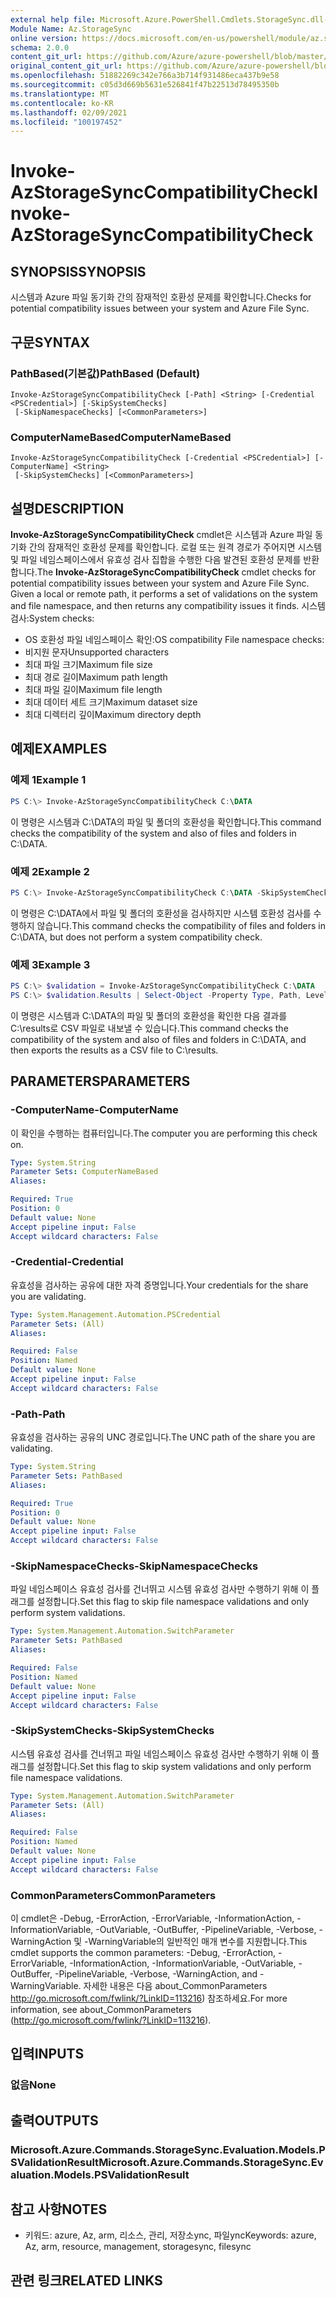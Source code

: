 ```yaml
---
external help file: Microsoft.Azure.PowerShell.Cmdlets.StorageSync.dll-Help.xml
Module Name: Az.StorageSync
online version: https://docs.microsoft.com/en-us/powershell/module/az.storagesync/invoke-azstoragesynccompatibilitycheck
schema: 2.0.0
content_git_url: https://github.com/Azure/azure-powershell/blob/master/src/StorageSync/StorageSync/help/Invoke-AzStorageSyncCompatibilityCheck.md
original_content_git_url: https://github.com/Azure/azure-powershell/blob/master/src/StorageSync/StorageSync/help/Invoke-AzStorageSyncCompatibilityCheck.md
ms.openlocfilehash: 51882269c342e766a3b714f931486eca437b9e58
ms.sourcegitcommit: c05d3d669b5631e526841f47b22513d78495350b
ms.translationtype: MT
ms.contentlocale: ko-KR
ms.lasthandoff: 02/09/2021
ms.locfileid: "100197452"
---
```

# <span data-ttu-id="a7998-101">Invoke-AzStorageSyncCompatibilityCheck</span><span class="sxs-lookup"><span data-stu-id="a7998-101">Invoke-AzStorageSyncCompatibilityCheck</span></span>

## <span data-ttu-id="a7998-102">SYNOPSIS</span><span class="sxs-lookup"><span data-stu-id="a7998-102">SYNOPSIS</span></span>
<span data-ttu-id="a7998-103">시스템과 Azure 파일 동기화 간의 잠재적인 호환성 문제를 확인합니다.</span><span class="sxs-lookup"><span data-stu-id="a7998-103">Checks for potential compatibility issues between your system and Azure File Sync.</span></span>

## <span data-ttu-id="a7998-104">구문</span><span class="sxs-lookup"><span data-stu-id="a7998-104">SYNTAX</span></span>

### <span data-ttu-id="a7998-105">PathBased(기본값)</span><span class="sxs-lookup"><span data-stu-id="a7998-105">PathBased (Default)</span></span>
```
Invoke-AzStorageSyncCompatibilityCheck [-Path] <String> [-Credential <PSCredential>] [-SkipSystemChecks]
 [-SkipNamespaceChecks] [<CommonParameters>]
```

### <span data-ttu-id="a7998-106">ComputerNameBased</span><span class="sxs-lookup"><span data-stu-id="a7998-106">ComputerNameBased</span></span>
```
Invoke-AzStorageSyncCompatibilityCheck [-Credential <PSCredential>] [-ComputerName] <String>
 [-SkipSystemChecks] [<CommonParameters>]
```

## <span data-ttu-id="a7998-107">설명</span><span class="sxs-lookup"><span data-stu-id="a7998-107">DESCRIPTION</span></span>
<span data-ttu-id="a7998-108">**Invoke-AzStorageSyncCompatibilityCheck** cmdlet은 시스템과 Azure 파일 동기화 간의 잠재적인 호환성 문제를 확인합니다. 로컬 또는 원격 경로가 주어지면 시스템 및 파일 네임스페이스에서 유효성 검사 집합을 수행한 다음 발견된 호환성 문제를 반환합니다.</span><span class="sxs-lookup"><span data-stu-id="a7998-108">The **Invoke-AzStorageSyncCompatibilityCheck** cmdlet checks for potential compatibility issues between your system and Azure File Sync. Given a local or remote path, it performs a set of validations on the system and file namespace, and then returns any compatibility issues it finds.</span></span>
<span data-ttu-id="a7998-109">시스템 검사:</span><span class="sxs-lookup"><span data-stu-id="a7998-109">System checks:</span></span>
- <span data-ttu-id="a7998-110">OS 호환성 파일 네임스페이스 확인:</span><span class="sxs-lookup"><span data-stu-id="a7998-110">OS compatibility File namespace checks:</span></span>
- <span data-ttu-id="a7998-111">비지원 문자</span><span class="sxs-lookup"><span data-stu-id="a7998-111">Unsupported characters</span></span>
- <span data-ttu-id="a7998-112">최대 파일 크기</span><span class="sxs-lookup"><span data-stu-id="a7998-112">Maximum file size</span></span>
- <span data-ttu-id="a7998-113">최대 경로 길이</span><span class="sxs-lookup"><span data-stu-id="a7998-113">Maximum path length</span></span>
- <span data-ttu-id="a7998-114">최대 파일 길이</span><span class="sxs-lookup"><span data-stu-id="a7998-114">Maximum file length</span></span>
- <span data-ttu-id="a7998-115">최대 데이터 세트 크기</span><span class="sxs-lookup"><span data-stu-id="a7998-115">Maximum dataset size</span></span>
- <span data-ttu-id="a7998-116">최대 디렉터리 깊이</span><span class="sxs-lookup"><span data-stu-id="a7998-116">Maximum directory depth</span></span>

## <span data-ttu-id="a7998-117">예제</span><span class="sxs-lookup"><span data-stu-id="a7998-117">EXAMPLES</span></span>

### <span data-ttu-id="a7998-118">예제 1</span><span class="sxs-lookup"><span data-stu-id="a7998-118">Example 1</span></span>
```powershell
PS C:\> Invoke-AzStorageSyncCompatibilityCheck C:\DATA
```

<span data-ttu-id="a7998-119">이 명령은 시스템과 C:\DATA의 파일 및 폴더의 호환성을 확인합니다.</span><span class="sxs-lookup"><span data-stu-id="a7998-119">This command checks the compatibility of the system and also of files and folders in C:\DATA.</span></span>

### <span data-ttu-id="a7998-120">예제 2</span><span class="sxs-lookup"><span data-stu-id="a7998-120">Example 2</span></span>
```powershell
PS C:\> Invoke-AzStorageSyncCompatibilityCheck C:\DATA -SkipSystemChecks
```

<span data-ttu-id="a7998-121">이 명령은 C:\DATA에서 파일 및 폴더의 호환성을 검사하지만 시스템 호환성 검사를 수행하지 않습니다.</span><span class="sxs-lookup"><span data-stu-id="a7998-121">This command checks the compatibility of files and folders in C:\DATA, but does not perform a system compatibility check.</span></span>

### <span data-ttu-id="a7998-122">예제 3</span><span class="sxs-lookup"><span data-stu-id="a7998-122">Example 3</span></span>
```powershell
PS C:\> $validation = Invoke-AzStorageSyncCompatibilityCheck C:\DATA
PS C:\> $validation.Results | Select-Object -Property Type, Path, Level, Description, Result | Export-Csv -Path C:\results.csv -Encoding utf8
```

<span data-ttu-id="a7998-123">이 명령은 시스템과 C:\DATA의 파일 및 폴더의 호환성을 확인한 다음 결과를 C:\results로 CSV 파일로 내보낼 수 있습니다.</span><span class="sxs-lookup"><span data-stu-id="a7998-123">This command checks the compatibility of the system and also of files and folders in C:\DATA, and then exports the results as a CSV file to C:\results.</span></span>

## <span data-ttu-id="a7998-124">PARAMETERS</span><span class="sxs-lookup"><span data-stu-id="a7998-124">PARAMETERS</span></span>

### <span data-ttu-id="a7998-125">-ComputerName</span><span class="sxs-lookup"><span data-stu-id="a7998-125">-ComputerName</span></span>
<span data-ttu-id="a7998-126">이 확인을 수행하는 컴퓨터입니다.</span><span class="sxs-lookup"><span data-stu-id="a7998-126">The computer you are performing this check on.</span></span>

```yaml
Type: System.String
Parameter Sets: ComputerNameBased
Aliases:

Required: True
Position: 0
Default value: None
Accept pipeline input: False
Accept wildcard characters: False
```

### <span data-ttu-id="a7998-127">-Credential</span><span class="sxs-lookup"><span data-stu-id="a7998-127">-Credential</span></span>
<span data-ttu-id="a7998-128">유효성을 검사하는 공유에 대한 자격 증명입니다.</span><span class="sxs-lookup"><span data-stu-id="a7998-128">Your credentials for the share you are validating.</span></span>

```yaml
Type: System.Management.Automation.PSCredential
Parameter Sets: (All)
Aliases:

Required: False
Position: Named
Default value: None
Accept pipeline input: False
Accept wildcard characters: False
```

### <span data-ttu-id="a7998-129">-Path</span><span class="sxs-lookup"><span data-stu-id="a7998-129">-Path</span></span>
<span data-ttu-id="a7998-130">유효성을 검사하는 공유의 UNC 경로입니다.</span><span class="sxs-lookup"><span data-stu-id="a7998-130">The UNC path of the share you are validating.</span></span>

```yaml
Type: System.String
Parameter Sets: PathBased
Aliases:

Required: True
Position: 0
Default value: None
Accept pipeline input: False
Accept wildcard characters: False
```

### <span data-ttu-id="a7998-131">-SkipNamespaceChecks</span><span class="sxs-lookup"><span data-stu-id="a7998-131">-SkipNamespaceChecks</span></span>
<span data-ttu-id="a7998-132">파일 네임스페이스 유효성 검사를 건너뛰고 시스템 유효성 검사만 수행하기 위해 이 플래그를 설정합니다.</span><span class="sxs-lookup"><span data-stu-id="a7998-132">Set this flag to skip file namespace validations and only perform system validations.</span></span>

```yaml
Type: System.Management.Automation.SwitchParameter
Parameter Sets: PathBased
Aliases:

Required: False
Position: Named
Default value: None
Accept pipeline input: False
Accept wildcard characters: False
```

### <span data-ttu-id="a7998-133">-SkipSystemChecks</span><span class="sxs-lookup"><span data-stu-id="a7998-133">-SkipSystemChecks</span></span>
<span data-ttu-id="a7998-134">시스템 유효성 검사를 건너뛰고 파일 네임스페이스 유효성 검사만 수행하기 위해 이 플래그를 설정합니다.</span><span class="sxs-lookup"><span data-stu-id="a7998-134">Set this flag to skip system validations and only perform file namespace validations.</span></span>

```yaml
Type: System.Management.Automation.SwitchParameter
Parameter Sets: (All)
Aliases:

Required: False
Position: Named
Default value: None
Accept pipeline input: False
Accept wildcard characters: False
```

### <span data-ttu-id="a7998-135">CommonParameters</span><span class="sxs-lookup"><span data-stu-id="a7998-135">CommonParameters</span></span>
<span data-ttu-id="a7998-136">이 cmdlet은 -Debug, -ErrorAction, -ErrorVariable, -InformationAction, -InformationVariable, -OutVariable, -OutBuffer, -PipelineVariable, -Verbose, -WarningAction 및 -WarningVariable의 일반적인 매개 변수를 지원합니다.</span><span class="sxs-lookup"><span data-stu-id="a7998-136">This cmdlet supports the common parameters: -Debug, -ErrorAction, -ErrorVariable, -InformationAction, -InformationVariable, -OutVariable, -OutBuffer, -PipelineVariable, -Verbose, -WarningAction, and -WarningVariable.</span></span> <span data-ttu-id="a7998-137">자세한 내용은 다음 about_CommonParameters http://go.microsoft.com/fwlink/?LinkID=113216) 참조하세요.</span><span class="sxs-lookup"><span data-stu-id="a7998-137">For more information, see about_CommonParameters (http://go.microsoft.com/fwlink/?LinkID=113216).</span></span>

## <span data-ttu-id="a7998-138">입력</span><span class="sxs-lookup"><span data-stu-id="a7998-138">INPUTS</span></span>

### <span data-ttu-id="a7998-139">없음</span><span class="sxs-lookup"><span data-stu-id="a7998-139">None</span></span>

## <span data-ttu-id="a7998-140">출력</span><span class="sxs-lookup"><span data-stu-id="a7998-140">OUTPUTS</span></span>

### <span data-ttu-id="a7998-141">Microsoft.Azure.Commands.StorageSync.Evaluation.Models.PSValidationResult</span><span class="sxs-lookup"><span data-stu-id="a7998-141">Microsoft.Azure.Commands.StorageSync.Evaluation.Models.PSValidationResult</span></span>

## <span data-ttu-id="a7998-142">참고 사항</span><span class="sxs-lookup"><span data-stu-id="a7998-142">NOTES</span></span>
* <span data-ttu-id="a7998-143">키워드: azure, Az, arm, 리소스, 관리, 저장소ync, 파일ync</span><span class="sxs-lookup"><span data-stu-id="a7998-143">Keywords: azure, Az, arm, resource, management, storagesync, filesync</span></span>

## <span data-ttu-id="a7998-144">관련 링크</span><span class="sxs-lookup"><span data-stu-id="a7998-144">RELATED LINKS</span></span>
